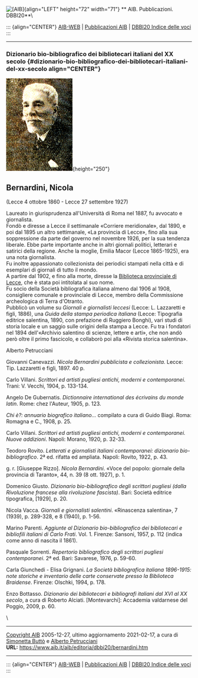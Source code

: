 ![\[AIB\]](/aib/wi/aibv72.gif){align="LEFT" height="72" width="71"}
** AIB. Pubblicazioni. DBBI20**\

::: {align="CENTER"}
[AIB-WEB](/) \| [Pubblicazioni AIB](/pubblicazioni/) \| [DBBI20 Indice
delle voci](dbbi20.htm)
:::

------------------------------------------------------------------------

### Dizionario bio-bibliografico dei bibliotecari italiani del XX secolo {#dizionario-bio-bibliografico-dei-bibliotecari-italiani-del-xx-secolo align="CENTER"}

![\[Ritratto\]](bernardini.gif){height="250"}

## Bernardini, Nicola

(Lecce 4 ottobre 1860 - Lecce 27 settembre 1927)

Laureato in giurisprudenza all\'Università di Roma nel 1887, fu avvocato
e giornalista.\
Fondò e diresse a Lecce il settimanale «Corriere meridionale», dal 1890,
e poi dal 1895 un altro settimanale, «La provincia di Lecce», fino alla
sua soppressione da parte del governo nel novembre 1926, per la sua
tendenza liberale. Ebbe parte importante anche in altri giornali
politici, letterari e satirici della regione. Anche la moglie, Emilia
Macor (Lecce 1865-1925), era una nota giornalista.\
Fu inoltre appassionato collezionista dei periodici stampati nella città
e di esemplari di giornali di tutto il mondo.\
A partire dal 1902, e fino alla morte, diresse la [Biblioteca
provinciale di Lecce](/aib/stor/teche/le-pro.htm), che è stata poi
intitolata al suo nome.\
Fu socio della Società bibliografica italiana almeno dal 1906 al 1908,
consigliere comunale e provinciale di Lecce, membro della Commissione
archeologica di Terra d\'Otranto.\
Pubblicò un volume su *Giornali e giornalisti leccesi* (Lecce: L.
Lazzaretti e figli, 1886), una *Guida della stampa periodica italiana*
(Lecce: Tipografia editrice salentina, 1890, con prefazione di Ruggiero
Bonghi), vari studi di storia locale e un saggio sulle origini della
stampa a Lecce. Fu tra i fondatori nel 1894 dell\'«Archivio salentino di
scienze, lettere e arti», che non andò però oltre il primo fascicolo, e
collaborò poi alla «Rivista storica salentina».

Alberto Petrucciani

Giovanni Canevazzi. *Nicola Bernardini pubblicista e collezionista*.
Lecce: Tip. Lazzaretti e figli, 1897. 40 p.

Carlo Villani. *Scrittori ed artisti pugliesi antichi, moderni e
contemporanei*. Trani: V. Vecchi, 1904, p. 133-134.

Angelo De Gubernatis. *Dictionnaire international des écrivains du monde
latin*. Rome: chez l\'Auteur, 1905, p. 123.

*Chi è?: annuario biografico italiano\...* compilato a cura di Guido
Biagi. Roma: Romagna e C., 1908, p. 25.

Carlo Villani. *Scrittori ed artisti pugliesi antichi, moderni e
contemporanei. Nuove addizioni*. Napoli: Morano, 1920, p. 32-33.

Teodoro Rovito. *Letterati e giornalisti italiani contemporanei:
dizionario bio-bibliografico*. 2ª ed. rifatta ed ampliata. Napoli:
Rovito, 1922, p. 43.

g\. r. \[Giuseppe Rizzo\]. *Nicola Bernardini*. «Voce del popolo:
giornale della provincia di Taranto», 44, n. 39 (8 ott. 1927), p. 1.

Domenico Giusto. *Dizionario bio-bibliografico degli scrittori pugliesi
(dalla Rivoluzione francese alla rivoluzione fascista)*. Bari: Società
editrice tipografica, \[1929\], p. 20.

Nicola Vacca. *Giornali e giornalisti salentini*. «Rinascenza
salentina», 7 (1939), p. 289-328, e 8 (1940), p. 1-56.

Marino Parenti. *Aggiunte al Dizionario bio-bibliografico dei
bibliotecari e bibliofili italiani di Carlo Frati*. Vol. 1. Firenze:
Sansoni, 1957, p. 112 (indica come anno di nascita il 1861).

Pasquale Sorrenti. *Repertorio bibliografico degli scrittori pugliesi
contemporanei*. 2ª ed. Bari: Savarese, 1976, p. 59-60.

Carla Giunchedi - Elisa Grignani. *La Società bibliografica italiana
1896-1915: note storiche e inventario delle carte conservate presso la
Biblioteca Braidense*. Firenze: Olschki, 1994, p. 178.

Enzo Bottasso. *Dizionario dei bibliotecari e bibliografi italiani dal
XVI al XX secolo*, a cura di Roberto Alciati. \[Montevarchi\]: Accademia
valdarnese del Poggio, 2009, p. 60.

\

------------------------------------------------------------------------

[Copyright AIB](/su-questo-sito/dichiarazione-di-copyright-aib-web/)
2005-12-27, ultimo aggiornamento 2021-02-17, a cura di [Simonetta
Buttò](/aib/redazione3.htm) e [Alberto
Petrucciani](/su-questo-sito/redazione-aib-web/)\
**URL:** https://www.aib.it/aib/editoria/dbbi20/bernardini.htm

------------------------------------------------------------------------

::: {align="CENTER"}
[AIB-WEB](/) \| [Pubblicazioni AIB](/pubblicazioni/) \| [DBBI20 Indice
delle voci](dbbi20.htm)
:::
